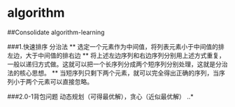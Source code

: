 # algorithm
##Consolidate algorithm-learning

###1.快速排序 分治法
** 选定一个元素作为中间值，将列表元素小于中间值的排左边，大于中间值的排右边
** 将上述左边序列和右边序列分别用上述方式重复，一般以递归方式做。这就可以把一个长序列分成两个短序列分别处理，这就是分治法的核心思想。
** 当短序列只剩下两个元素，就可以完全得出正确的序列，当序列小于两个元素可以直接忽略。


###2.0-1背包问题 动态规划（可得最优解），贪心（近似最优解）
..* 
